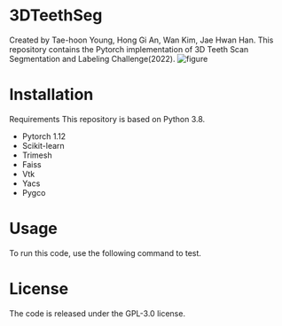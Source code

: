 # 3DTeethSeg
Created by Tae-hoon Young, Hong Gi An, Wan Kim, Jae Hwan Han.
This repository contains the Pytorch implementation of 3D Teeth Scan Segmentation and Labeling Challenge(2022).
![figure](https://user-images.githubusercontent.com/115606507/195748298-b7d08f36-d0ef-44ec-9d8c-83b662c5a636.png)

# Installation
Requirements
This repository is based on Python 3.8.
* Pytorch 1.12
* Scikit-learn 
* Trimesh
* Faiss
* Vtk
* Yacs
* Pygco

# Usage
To run this code, use the following command to test.


# License
The code is released under the GPL-3.0 license.

